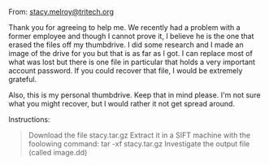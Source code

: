 From: stacy.melroy@tritech.org

Thank you for agreeing to help me. We recently had a problem with a former employee and though I cannot prove it, I believe he is the one that erased the files off my thumbdrive. I did some research and I made an image of the drive for you but that is as far as I got. I can replace most of what was lost but there is one file in particular that holds a very important account password. If you could recover that file, I would be extremely grateful.

Also, this is my personal thumbdrive. Keep that in mind please. I'm not sure what you might recover, but I would rather it not get spread around.

Instructions:
>Download the file stacy.tar.gz
>Extract it in a SIFT machine with the foolowing command:
tar -xf stacy.tar.gz
>Investigate the output file (called image.dd)
